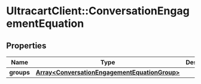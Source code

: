 # UltracartClient::ConversationEngagementEquation

## Properties
Name | Type | Description | Notes
------------ | ------------- | ------------- | -------------
**groups** | [**Array&lt;ConversationEngagementEquationGroup&gt;**](ConversationEngagementEquationGroup.md) |  | [optional] 


